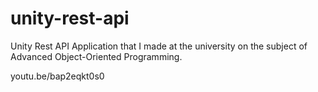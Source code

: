 # unity-rest-api
Unity Rest API Application that I made at the university on the subject of Advanced Object-Oriented Programming.

youtu.be/bap2eqkt0s0
